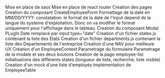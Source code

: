 Mise en place de sass
Mise en place de react router
Creation des pages
Creation du composant CreateEmployeeForm
Formattage de la date en MM/DD/YYYY: constatation: le format de la date de l'input depend de la langue du systeme d'exploitation.
    Donc on va modifier le format uniquement pour l'affichage dans le tableau.
Creation du composant Modal
PLugIn Date remplacé par input type="date"
Creation d'un fichier states.js contenant la liste des Etats
Creation d'un fichier departments.js contenant la liste des Departements de l'entreprise
Creation d'une NAV pour meilleure UX
Création d'un EmployeeContext
Parametrage du formulaire
Parametrage de la modale et ses deux boutons
Creation de la page employee-list
initialisations des différents states (longueur de liste, recherche, liste visible)
Creation d'un mock d'une liste d'employés
Implémentation de EmployeeTable

